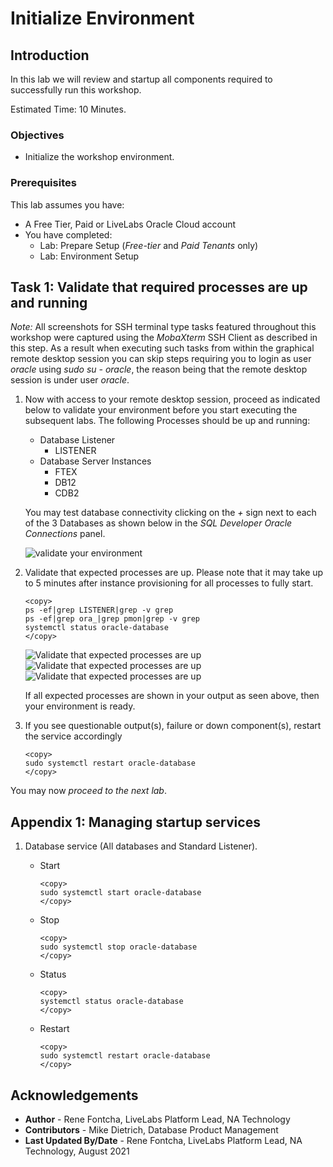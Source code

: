# Initialize Environment

## Introduction

In this lab we will review and startup all components required to successfully run this workshop.

Estimated Time: 10 Minutes.

### Objectives

- Initialize the workshop environment.

### Prerequisites

This lab assumes you have:

- A Free Tier, Paid or LiveLabs Oracle Cloud account
- You have completed:
    - Lab: Prepare Setup (*Free-tier* and *Paid Tenants* only)
    - Lab: Environment Setup

## Task 1: Validate that required processes are up and running

*Note:* All screenshots for SSH terminal type tasks featured throughout this workshop were captured using the *MobaXterm* SSH Client as described in this step. As a result when executing such tasks from within the graphical remote desktop session you can skip steps requiring you to login as user *oracle* using *sudo su - oracle*, the reason being that the remote desktop session is under user *oracle*.

1. Now with access to your remote desktop session, proceed as indicated below to validate your environment before you start executing the subsequent labs. The following Processes should be up and running:

    - Database Listener
        - LISTENER
    - Database Server Instances
        - FTEX
        - DB12
        - CDB2

    You may test database connectivity clicking on the *+* sign next to each of the 3 Databases as shown below in the *SQL Developer Oracle Connections* panel.

    ![validate your environment](./images/19c_upgrade_landing.png " ")

2. Validate that expected processes are up. Please note that it may take up to 5 minutes after instance provisioning for all processes to fully start.

    ```
    <copy>
    ps -ef|grep LISTENER|grep -v grep
    ps -ef|grep ora_|grep pmon|grep -v grep
    systemctl status oracle-database
    </copy>
    ```

    ![Validate that expected processes are up](./images/check-tns-up.png " ")
    ![Validate that expected processes are up](./images/check-pmon-up.png " ")
    ![Validate that expected processes are up](./images/check-db-service-up.png " ")

    If all expected processes are shown in your output as seen above, then your environment is ready.

3. If you see questionable output(s), failure or down component(s), restart the service accordingly

    ```
    <copy>
    sudo systemctl restart oracle-database
    </copy>
    ```

You may now *proceed to the next lab*.

## Appendix 1: Managing startup services

1. Database service (All databases and Standard Listener).

    - Start

        ```
        <copy>
        sudo systemctl start oracle-database
        </copy>
        ```
    - Stop

        ```
        <copy>
        sudo systemctl stop oracle-database
        </copy>
        ```

    - Status

        ```
        <copy>
        systemctl status oracle-database
        </copy>
        ```

    - Restart

        ```
        <copy>
        sudo systemctl restart oracle-database
        </copy>
        ```

## Acknowledgements

* **Author** - Rene Fontcha, LiveLabs Platform Lead, NA Technology
* **Contributors** - Mike Dietrich, Database Product Management
* **Last Updated By/Date** - Rene Fontcha, LiveLabs Platform Lead, NA Technology, August 2021
